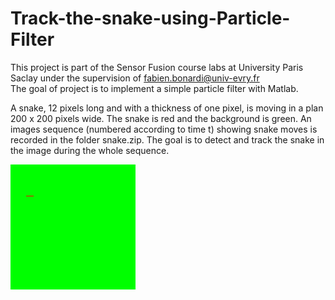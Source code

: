 # Track-the-snake-using-Particle-Filter
This project is part of the Sensor Fusion course labs at University Paris Saclay under the supervision of fabien.bonardi@univ-evry.fr  
The goal of project is to implement a simple particle filter with Matlab.

A snake, 12 pixels long and with a thickness of one pixel, is moving in a plan 200 x 200 pixels wide. The snake is red and the background is green. An images sequence (numbered according to time t) showing snake moves is recorded in the folder snake.zip. The goal is to detect and track the snake in the image during the whole sequence.

![alt text](https://github.com/Mohamed-Elsherbiny/Track-the-snake-using-PF/blob/main/snake_0000.png)


